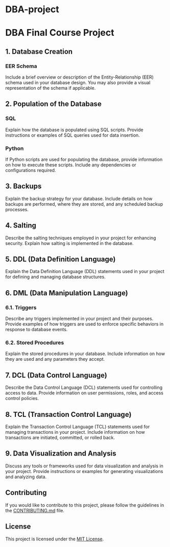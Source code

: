 # DBA-project

# DBA Final Course Project

## 1. Database Creation

### EER Schema
Include a brief overview or description of the Entity-Relationship (EER) schema used in your database design. You may also provide a visual representation of the schema if applicable.

## 2. Population of the Database

### SQL
Explain how the database is populated using SQL scripts. Provide instructions or examples of SQL queries used for data insertion.

### Python
If Python scripts are used for populating the database, provide information on how to execute these scripts. Include any dependencies or configurations required.

## 3. Backups

Explain the backup strategy for your database. Include details on how backups are performed, where they are stored, and any scheduled backup processes.

## 4. Salting

Describe the salting techniques employed in your project for enhancing security. Explain how salting is implemented in the database.

## 5. DDL (Data Definition Language)

Explain the Data Definition Language (DDL) statements used in your project for defining and managing database structures.

## 6. DML (Data Manipulation Language)

### 6.1. Triggers

Describe any triggers implemented in your project and their purposes. Provide examples of how triggers are used to enforce specific behaviors in response to database events.

### 6.2. Stored Procedures

Explain the stored procedures in your database. Include information on how they are used and any parameters they accept.

## 7. DCL (Data Control Language)

Describe the Data Control Language (DCL) statements used for controlling access to data. Provide information on user permissions, roles, and access control policies.

## 8. TCL (Transaction Control Language)

Explain the Transaction Control Language (TCL) statements used for managing transactions in your project. Include information on how transactions are initiated, committed, or rolled back.

## 9. Data Visualization and Analysis

Discuss any tools or frameworks used for data visualization and analysis in your project. Provide instructions or examples for generating visualizations and analyzing data.

## Contributing

If you would like to contribute to this project, please follow the guidelines in the [CONTRIBUTING.md](CONTRIBUTING.md) file.

## License

This project is licensed under the [MIT License](LICENSE).
